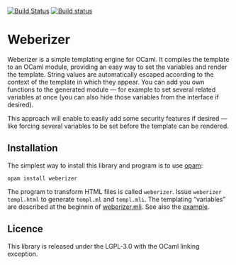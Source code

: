 [![Build Status](https://travis-ci.org/Chris00/weberizer.svg?branch=master)](https://travis-ci.org/Chris00/weberizer)
[![Build status](https://ci.appveyor.com/api/projects/status/6danpd8mm0rh7qet?svg=true)](https://ci.appveyor.com/project/Chris00/weberizer)

Weberizer
=========

Weberizer is a simple templating engine for OCaml.  It compiles the
template to an OCaml module, providing an easy way to set the
variables and render the template.  String values are automatically
escaped according to the context of the template in which they appear.
You can add you own functions to the generated module — for example to
set several related variables at once (you can also hide those
variables from the interface if desired).

This approach will enable to easily add some security features if
desired — like forcing several variables to be set before the template
can be rendered.

Installation
------------

The simplest way to install this library and program is to use
[opam](https://opam.ocaml.org/):

    opam install weberizer

The program to transform HTML files is called `weberizer`.  Issue
`weberizer templ.html` to generate `templ.ml` and `templ.mli`.  The
templating “variables” are described at the beginnin of
[weberizer.mli](lib/weberizer.mli).  See also the [example](demo/).

Licence
-------

This library is released under the LGPL-3.0 with the OCaml linking
exception.
